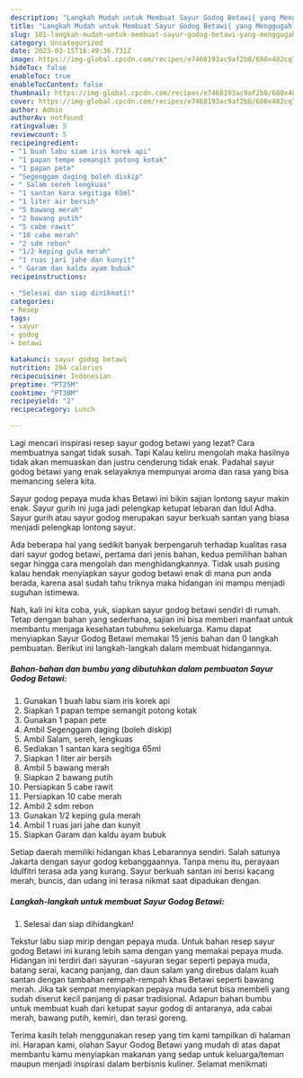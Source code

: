 ```yaml
---
description: "Langkah Mudah untuk Membuat Sayur Godog Betawi{ yang Menggugah Selera,  Menu Buat lebaran"
title: "Langkah Mudah untuk Membuat Sayur Godog Betawi{ yang Menggugah Selera,  Menu Buat lebaran"
slug: 101-langkah-mudah-untuk-membuat-sayur-godog-betawi-yang-menggugah-selera-menu-buat-lebaran
category: Uncategorized
date: 2023-03-15T16:49:36.731Z
image: https://img-global.cpcdn.com/recipes/e7468193ac9af2b8/680x482cq70/sayur-godog-betawi-foto-resep-utama.jpg
hideToc: false
enableToc: true
enableTocContent: false
thumbnail: https://img-global.cpcdn.com/recipes/e7468193ac9af2b8/680x482cq70/sayur-godog-betawi-foto-resep-utama.jpg
cover: https://img-global.cpcdn.com/recipes/e7468193ac9af2b8/680x482cq70/sayur-godog-betawi-foto-resep-utama.jpg
author: Admin
authorAv: notfound
ratingvalue: 5
reviewcount: 5
recipeingredient:
- "1 buah labu siam iris korek api"
- "1 papan tempe semangit potong kotak"
- "1 papan pete"
- "Segenggam daging boleh diskip"
- " Salam sereh lengkuas"
- "1 santan kara segitiga 65ml"
- "1 liter air bersih"
- "5 bawang merah"
- "2 bawang putih"
- "5 cabe rawit"
- "10 cabe merah"
- "2 sdm rebon"
- "1/2 keping gula merah"
- "1 ruas jari jahe dan kunyit"
- " Garam dan kaldu ayam bubuk"
recipeinstructions:

- "Selesai dan siap dinikmati!"
categories:
- Resep
tags:
- sayur
- godog
- betawi

katakunci: sayur godog betawi 
nutrition: 204 calories
recipecuisine: Indonesian
preptime: "PT25M"
cooktime: "PT30M"
recipeyield: "2"
recipecategory: Lunch

---
```



Lagi mencari inspirasi resep sayur godog betawi yang lezat? Cara membuatnya sangat tidak susah. Tapi Kalau keliru mengolah maka hasilnya tidak akan memuaskan dan justru cenderung tidak enak. Padahal sayur godog betawi yang enak selayaknya mempunyai aroma dan rasa yang bisa memancing selera kita.


Sayur godog pepaya muda khas Betawi ini bikin sajian lontong sayur makin enak. Sayur gurih ini juga jadi pelengkap ketupat lebaran dan Idul Adha. Sayur gurih atau sayur godog merupakan sayur berkuah santan yang biasa menjadi pelengkap lontong sayur.

Ada beberapa hal yang sedikit banyak berpengaruh terhadap kualitas rasa dari sayur godog betawi, pertama dari jenis bahan, kedua pemilihan bahan segar hingga cara mengolah dan menghidangkannya. Tidak usah pusing kalau hendak menyiapkan sayur godog betawi enak di mana pun anda berada, karena asal sudah tahu triknya maka hidangan ini mampu menjadi suguhan istimewa.


Nah, kali ini kita coba, yuk, siapkan sayur godog betawi sendiri di rumah. Tetap dengan bahan yang sederhana, sajian ini bisa memberi manfaat untuk membantu menjaga kesehatan tubuhmu sekeluarga. Kamu dapat menyiapkan Sayur Godog Betawi memakai 15 jenis bahan dan 0 langkah pembuatan. Berikut ini langkah-langkah dalam membuat hidangannya.

<!--inarticleads1-->

##### Bahan-bahan dan bumbu yang dibutuhkan dalam pembuatan Sayur Godog Betawi:

1. Gunakan 1 buah labu siam iris korek api
1. Siapkan 1 papan tempe semangit potong kotak
1. Gunakan 1 papan pete
1. Ambil Segenggam daging (boleh diskip)
1. Ambil  Salam, sereh, lengkuas
1. Sediakan 1 santan kara segitiga 65ml
1. Siapkan 1 liter air bersih
1. Ambil 5 bawang merah
1. Siapkan 2 bawang putih
1. Persiapkan 5 cabe rawit
1. Persiapkan 10 cabe merah
1. Ambil 2 sdm rebon
1. Gunakan 1/2 keping gula merah
1. Ambil 1 ruas jari jahe dan kunyit
1. Siapkan  Garam dan kaldu ayam bubuk


Setiap daerah memiliki hidangan khas Lebarannya sendiri. Salah satunya Jakarta dengan sayur godog kebanggaannya. Tanpa menu itu, perayaan Idulfitri terasa ada yang kurang. Sayur berkuah santan ini berisi kacang merah, buncis, dan udang ini terasa nikmat saat dipadukan dengan. 

<!--inarticleads2-->

##### Langkah-langkah untuk membuat Sayur Godog Betawi:


1. Selesai dan siap dihidangkan!

Tekstur labu siap mirip dengan pepaya muda. Untuk bahan resep sayur godog Betawi ini kurang lebih sama dengan yang memakai pepaya muda. Hidangan ini terdiri dari sayuran -sayuran segar seperti pepaya muda, batang serai, kacang panjang, dan daun salam yang direbus dalam kuah santan dengan tambahan rempah-rempah khas Betawi seperti bawang merah. Jika tak sempat menyiapkan pepaya muda serut bisa membeli yang sudah diserut kecil panjang di pasar tradisional. Adapun bahan bumbu untuk membuat kuah dari ketupat sayur godog di antaranya, ada cabai merah, bawang putih, kemiri, dan terasi goreng. 

Terima kasih telah menggunakan resep yang tim kami tampilkan di halaman ini. Harapan kami, olahan Sayur Godog Betawi yang mudah di atas dapat membantu kamu menyiapkan makanan yang sedap untuk keluarga/teman maupun menjadi inspirasi dalam berbisnis kuliner. Selamat menikmati
